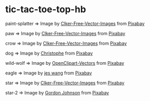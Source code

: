 # tic-tac-toe-top-hb

paint-splatter => Image by <a href="https://pixabay.com/users/clker-free-vector-images-3736/?utm_source=link-attribution&utm_medium=referral&utm_campaign=image&utm_content=312092">Clker-Free-Vector-Images</a> from <a href="https://pixabay.com//?utm_source=link-attribution&utm_medium=referral&utm_campaign=image&utm_content=312092">Pixabay</a>

paw => Image by <a href="https://pixabay.com/users/clker-free-vector-images-3736/?utm_source=link-attribution&utm_medium=referral&utm_campaign=image&utm_content=312322">Clker-Free-Vector-Images</a> from <a href="https://pixabay.com//?utm_source=link-attribution&utm_medium=referral&utm_campaign=image&utm_content=312322">Pixabay</a>

crow => Image by <a href="https://pixabay.com/users/clker-free-vector-images-3736/?utm_source=link-attribution&utm_medium=referral&utm_campaign=image&utm_content=307959">Clker-Free-Vector-Images</a> from <a href="https://pixabay.com//?utm_source=link-attribution&utm_medium=referral&utm_campaign=image&utm_content=307959">Pixabay</a>

dog => Image by <a href="https://pixabay.com/users/gorkhs-268986/?utm_source=link-attribution&utm_medium=referral&utm_campaign=image&utm_content=2103628">Christophe</a> from <a href="https://pixabay.com//?utm_source=link-attribution&utm_medium=referral&utm_campaign=image&utm_content=2103628">Pixabay</a>

wild-wolf => Image by <a href="https://pixabay.com/users/openclipart-vectors-30363/?utm_source=link-attribution&utm_medium=referral&utm_campaign=image&utm_content=157677">OpenClipart-Vectors</a> from <a href="https://pixabay.com//?utm_source=link-attribution&utm_medium=referral&utm_campaign=image&utm_content=157677">Pixabay</a>

eagle => Image by <a href="https://pixabay.com/users/jes872148-45991/?utm_source=link-attribution&utm_medium=referral&utm_campaign=image&utm_content=257507">jes wang</a> from <a href="https://pixabay.com//?utm_source=link-attribution&utm_medium=referral&utm_campaign=image&utm_content=257507">Pixabay</a>

star => Image by <a href="https://pixabay.com/users/clker-free-vector-images-3736/?utm_source=link-attribution&utm_medium=referral&utm_campaign=image&utm_content=42236">Clker-Free-Vector-Images</a> from <a href="https://pixabay.com//?utm_source=link-attribution&utm_medium=referral&utm_campaign=image&utm_content=42236">Pixabay</a>

star-2 => Image by <a href="https://pixabay.com/users/gdj-1086657/?utm_source=link-attribution&utm_medium=referral&utm_campaign=image&utm_content=8152034">Gordon Johnson</a> from <a href="https://pixabay.com//?utm_source=link-attribution&utm_medium=referral&utm_campaign=image&utm_content=8152034">Pixabay</a>